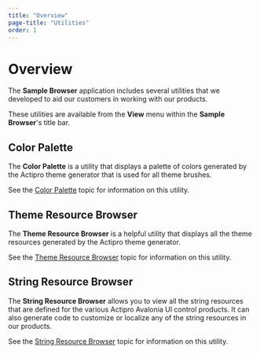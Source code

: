 ```yaml
---
title: "Overview"
page-title: "Utilities"
order: 1
---
```

# Overview

The **Sample Browser** application includes several utilities that we developed to aid our customers in working with our products.

These utilities are available from the **View** menu within the **Sample Browser**'s title bar.

## Color Palette

The **Color Palette** is a utility that displays a palette of colors generated by the Actipro theme generator that is used for all theme brushes.

See the [Color Palette](color-palette.md) topic for information on this utility.

## Theme Resource Browser

The **Theme Resource Browser** is a helpful utility that displays all the theme resources generated by the Actipro theme generator.

See the [Theme Resource Browser](theme-resource-browser.md) topic for information on this utility.

## String Resource Browser

The **String Resource Browser** allows you to view all the string resources that are defined for the various Actipro Avalonia UI control products.  It can also generate code to customize or localize any of the string resources in our products.

See the [String Resource Browser](string-resource-browser.md) topic for information on this utility.